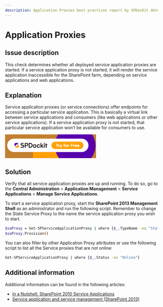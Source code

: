 ```yaml
---
description: Application Proxies best practices report by SPDocKit determines whether all deployed service application proxies are started.
---
```


# Application Proxies

## Issue description

This check determines whether all deployed service application proxies are started. If a service application proxy is not started, it will render the service application inaccessible for the SharePoint farm, depending on service applications and web applications.

## Explanation

Service application proxies \(or service connections\) offer endpoints for accessing a particular service application. This is basically a virtual link between service applications and consumers \(like web applications or other service applications\). If a service application proxy is not started, that particular service application won’t be available for consumers to use.

[![Download SPDocKit](../.gitbook/assets/spdockit-download.png)](http://bit.ly/2US0Zna)

## Solution

Verify that all service application proxies are up and running. To do so, go to the **Central Administration** &gt; **Application Management** &gt; **Service Applications** &gt; **Manage Service Applications**.

To start a service application proxy, start the **SharePoint 2013 Management Shell** as an administrator and run the following script. Remember to change the State Service Proxy to the name the service application proxy you wish to start.

```bash
$saProxy = Get-SPServiceApplicationProxy | where {$_.TypeName -eq "State Service Proxy"} 
$saProxy.Provision()
```

You can also filter by other Application Proxy attributes or use the following script to list all the Service proxies that are not online:

```bash
Get-SPServiceApplicationProxy | where {$_.Status -ne "Online"}
```

## Additional information

Additional information can be found in the following articles:

* [In a Nutshell: SharePoint 2010 Service Applications](http://www.harbar.net/articles/sp2010sa2.aspx)
* [Service application and service management \(SharePoint 2013\)](https://technet.microsoft.com/en-us/library/ee704547.aspx)

